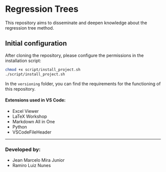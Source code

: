 # Regression Trees

This repository aims to disseminate and deepen knowledge about the regression tree method.

## Initial configuration
After cloning the repository, please configure the permissions in the installation script:
```bash
chmod +x script/install_project.sh
./script/install_project.sh
```

In the `versioning` folder, you can find the requirements for the functioning of this repository.

#### Extensions used in VS Code:
  - Excel Viewer
  - LaTeX Workshop
  - Markdown All in One
  - Python
  - VSCodeFileHeader

---

### Developed by:
  - Jean Marcelo Mira Junior
  - Ramiro Luiz Nunes
